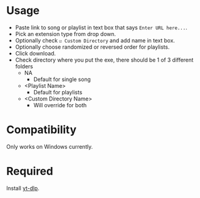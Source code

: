 # Usage
- Paste link to song or playlist in text box that says `Enter URL here...`.
- Pick an extension type from drop down.
- Optionally check `☑ Custom Directory` and add name in text box.
- Optionally choose randomized or reversed order for playlists.
- Click download.
- Check directory where you put the exe, there should be 1 of 3 different folders
	- NA
		- Default for single song 
	- \<Playlist Name>
		- Default for playlists
	- \<Custom Directory Name>
		- Will override for both

# Compatibility
Only works on Windows currently.

# Required
Install [yt-dlp](https://github.com/yt-dlp/yt-dlp/wiki/Installation).
